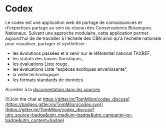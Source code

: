 # Codex

Le codex est une application web de partage de connaissances et d'expertises partagé au sein du réseau des Conservatoires Botaniques Nationaux. Suivant une approche modulaire, cette application permet aujourd'hui de de travailler à l'échelle des CBN ainsi qu'à l'echelle nationale pour visualiser, partager et synthétiser :
- les évolutions passées et à venir sur le référentiel national TAXREF,
- les statuts des taxons floristiques,
- les évaluations Liste rouge,
- les évaluations Liste "espèces exotiques envahissante",
- la veille technologique
- les formats standards de données

Accédez à la [documentation dans les sources](https://github.com/fedecbn/codex/blob/master/docs/source/)

[![Join the chat at https://gitter.im/TomMilon/codex_discuss](https://badges.gitter.im/TomMilon/codex.svg)](https://gitter.im/TomMilon/codex_discuss?utm_source=badge&utm_medium=badge&utm_campaign=pr-badge&utm_content=badge)
